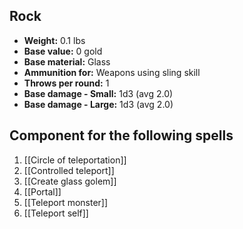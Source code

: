 ## Rock
- **Weight:** 0.1 lbs
- **Base value:** 0 gold
- **Base material:** Glass
- **Ammunition for:** Weapons using sling skill
- **Throws per round:** 1
- **Base damage - Small:** 1d3 (avg 2.0)
- **Base damage - Large:** 1d3 (avg 2.0)
## Component for the following spells
1. [[Circle of teleportation]]
2. [[Controlled teleport]]
3. [[Create glass golem]]
4. [[Portal]]
5. [[Teleport monster]]
6. [[Teleport self]]
